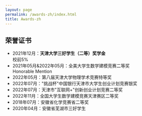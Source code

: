 ```yaml
---
layout: page
permalink: /awards-zh/index.html
title: Awards-zh
---
```


## 荣誉证书

- 2021年12月：**天津大学三好学生（二等）奖学金**<br>校前5%
- 2021年05月&2022年05月：全美大学生数学建模竞赛二等奖<br>Honorable Mention
- 2022年05月：第八届天津大学物理学术竞赛特等奖
- 2022年07月："挑战杯"中国银行天津市大学生创业计划竞赛银奖
- 2022年07月：天津市"互联网+"创新创业计划竞赛二等奖
- 2022年11月：全国大学生数学建模竞赛天津赛区二等奖
- 2018年07月：安徽省化学竞赛省二等奖
- 2020年04月：安徽省芜湖市三好学生


